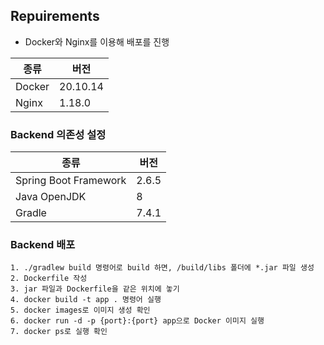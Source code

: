 ## Repuirements

- Docker와 Nginx를 이용해 배포를 진행

| 종류   | 버전     |
| ------ | -------- |
| Docker | 20.10.14 |
| Nginx  | 1.18.0   |

### Backend 의존성 설정

| 종류                  | 버전  |
| --------------------- | ----- |
| Spring Boot Framework | 2.6.5 |
| Java OpenJDK          | 8     |
| Gradle                | 7.4.1 |

### Backend 배포

    1. ./gradlew build 명령어로 build 하면, /build/libs 폴더에 *.jar 파일 생성
    2. Dockerfile 작성
    3. jar 파일과 Dockerfile을 같은 위치에 놓기
    4. docker build -t app . 명령어 실행
    5. docker images로 이미지 생성 확인
    6. docker run -d -p {port}:{port} app으로 Docker 이미지 실행
    7. docker ps로 실행 확인
